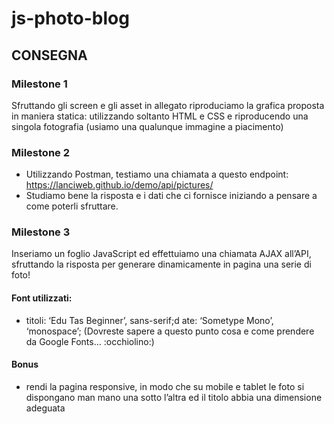 # js-photo-blog

## CONSEGNA

 ### Milestone 1
Sfruttando gli screen e gli asset in allegato riproduciamo la grafica proposta in maniera statica: utilizzando soltanto HTML e CSS e riproducendo una singola fotografia (usiamo una qualunque immagine a piacimento)
 ### Milestone 2
- Utilizzando Postman, testiamo una chiamata a questo endpoint:
https://lanciweb.github.io/demo/api/pictures/
 - Studiamo bene la risposta e i dati che ci fornisce iniziando a pensare a come poterli sfruttare.
 ### Milestone 3
Inseriamo un foglio JavaScript ed effettuiamo una chiamata AJAX all’API, sfruttando la risposta per generare dinamicamente in pagina una serie di foto!

 #### Font utilizzati:
- titoli: ‘Edu Tas Beginner’, sans-serif;d ate: ‘Sometype Mono’, ‘monospace’; (Dovreste sapere a questo punto cosa e come prendere da Google Fonts… :occhiolino:)

 #### Bonus
- rendi la pagina responsive, in modo che su mobile e tablet le foto si dispongano man mano una sotto l’altra ed il titolo abbia una dimensione adeguata